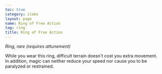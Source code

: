 ```yaml
---
toc: true
category: items
layout: page
name: Ring of Free Action
tag: ring
title: Ring of Free Action 
---
```

_Ring, rare (requires attunement)_ 

While you wear this ring, difficult terrain doesn't cost you extra movement. In addition, magic can neither reduce your speed nor cause you to be paralyzed or restrained. 